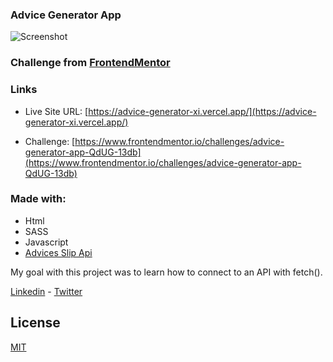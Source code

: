 ### Advice Generator App

![Screenshot](https://i.ibb.co/R2JLkm7/Screenshot-2022-07-14-at-15-25-51.png)

### Challenge from [FrontendMentor](https://www.frontendmentor.io/challenges/advice-generator-app-QdUG-13db) 
### Links

- Live Site URL: [https://advice-generator-xi.vercel.app/](https://advice-generator-xi.vercel.app/)

- Challenge: [https://www.frontendmentor.io/challenges/advice-generator-app-QdUG-13db](https://www.frontendmentor.io/challenges/advice-generator-app-QdUG-13db)

### Made with:
- Html
- SASS
- Javascript
- [Advices Slip Api](https://adviceslip.com/)

My goal with this project was to learn how to connect to an API with fetch(). 
 
[Linkedin](https://www.linkedin.com/in/miguelmpsilva/) - 
[Twitter](https://twitter.com/Miguelmpsilva)

## License
[MIT](https://choosealicense.com/licenses/mit/)



